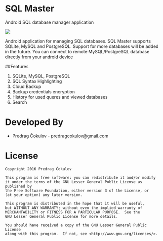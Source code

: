 SQL Master
=============

Android SQL database manager application

<img src="https://raw.githubusercontent.com/pedja1/sqlcmd/ae984d6d8e2bca651755331325d59db99138330b/SQLiteCommander/src/main/res/drawable-nodpi/sql_background.png">

Android application for managing SQL databases. SQL Master supports SQLite, MySQL and PostgreSQL. Support for more databases will be added in the future.
You can connect to remote MySQL/PostgreSQL database directly from your android device

##Features

1. SQLite, MySQL, PostgreSQL
2. SQL Syntax Highlighting
3. Cloud Backup
4. Backup credentials encryption
4. History for used queres and viewed databases
5. Search


Developed By
============

* Predrag Čokulov - <predragcokulov@gmail.com>



License
=======

    Copyright 2016 Predrag Čokulov

    This program is free software: you can redistribute it and/or modify
    it under the terms of the GNU Lesser General Public License as published by
    the Free Software Foundation, either version 3 of the License, or
    (at your option) any later version.

    This program is distributed in the hope that it will be useful,
    but WITHOUT ANY WARRANTY; without even the implied warranty of
    MERCHANTABILITY or FITNESS FOR A PARTICULAR PURPOSE.  See the
    GNU Lesser General Public License for more details.

    You should have received a copy of the GNU Lesser General Public License
    along with this program.  If not, see <http://www.gnu.org/licenses/>.
